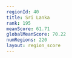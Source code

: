 ```yaml
---
regionId: 40
title: Sri Lanka
rank: 195
meanScore: 61.71
globalMeanScore: 70.22
numRegions: 220
layout: region_score
---
```

